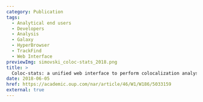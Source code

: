 ```yaml
---
category: Publication
tags:
  - Analytical end users
  - Developers
  - Analysis
  - Galaxy
  - HyperBrowser
  - TrackFind
  - Web Interface
previewImg: simovski_coloc-stats_2018.png
title: >
  Coloc-stats: a unified web interface to perform colocalization analysis of genomic features
date: 2018-06-05
href: https://academic.oup.com/nar/article/46/W1/W186/5033159
external: true
---
```


